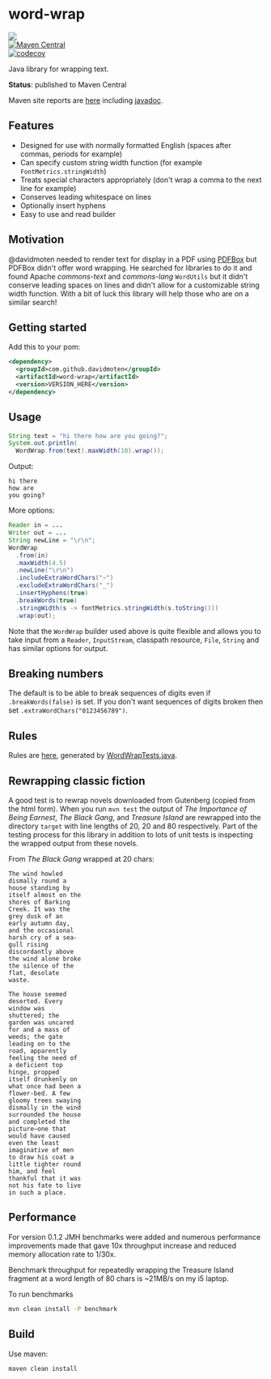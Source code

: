 # word-wrap
<a href="https://github.com/davidmoten/word-wrap/actions/workflows/ci.yml"><img src="https://github.com/davidmoten/word-wrap/actions/workflows/ci.yml/badge.svg"/></a><br/>
[![Maven Central](https://maven-badges.herokuapp.com/maven-central/com.github.davidmoten/word-wrap/badge.svg?style=flat)](https://maven-badges.herokuapp.com/maven-central/com.github.davidmoten/word-wrap)<br/>
[![codecov](https://codecov.io/gh/davidmoten/word-wrap/branch/master/graph/badge.svg)](https://codecov.io/gh/davidmoten/word-wrap)

Java library for wrapping text.

**Status**: published to Maven Central

Maven site reports are [here](https://davidmoten.github.io/word-wrap) including [javadoc](https://davidmoten.github.io/word-wrap/apidocs/index.html).

## Features
* Designed for use with normally formatted English (spaces after commas, periods for example)
* Can specify custom string width function (for example `FontMetrics.stringWidth`)
* Treats special characters appropriately (don't wrap a comma to the next line for example)
* Conserves leading whitespace on lines
* Optionally insert hyphens
* Easy to use and read builder

## Motivation
@davidmoten needed to render text for display in a PDF using [PDFBox](https://pdfbox.apache.org/) but PDFBox didn't offer word wrapping. He searched for libraries to do it and found Apache *commons-text* and *commons-lang* `WordUtils` but it didn't conserve leading spaces on lines and didn't allow for a customizable string width function. With a bit of luck this library will help those who are on a similar search!

## Getting started
Add this to your pom:

```xml
<dependency>
  <groupId>com.github.davidmoten</groupId>
  <artifactId>word-wrap</artifactId>
  <version>VERSION_HERE</version>
</dependency>
```

## Usage
```java
String text = "hi there how are you going?";
System.out.println(
  WordWrap.from(text).maxWidth(10).wrap());
```
Output:
```
hi there
how are
you going?
```
More options:

```java
Reader in = ...
Writer out = ...
String newLine = "\r\n";
WordWrap
  .from(in)
  .maxWidth(4.5)
  .newLine("\r\n")
  .includeExtraWordChars("~")
  .excludeExtraWordChars("_")
  .insertHyphens(true)
  .breakWords(true)
  .stringWidth(s -> fontMetrics.stringWidth(s.toString()))
  .wrap(out);
```

Note that the `WordWrap` builder used above is quite flexible and allows you to take input from a `Reader`, `InputStream`, classpath resource, `File`, `String` and has similar options for output.

## Breaking numbers
The default is to be able to break sequences of digits even if `.breakWords(false)` is set. If you don't want sequences of digits broken then set `.extraWordChars("0123456789")`.

## Rules
Rules are [here](https://github.com/davidmoten/word-wrap/blob/master/src/docs/rules.md), generated by [WordWrapTests.java](https://github.com/davidmoten/word-wrap/blob/master/src/test/java/org/davidmoten/text/utils/WordWrapTest.java).

## Rewrapping classic fiction
A good test is to rewrap novels downloaded from Gutenberg (copied from the html form). When you run `mvn test` the output of *The Importance of Being Earnest*, *The Black Gang*, and *Treasure Island* are rewrapped into the directory `target` with line lengths of 20, 20 and 80 respectively. Part of the testing process for this library in addition to lots of unit tests is inspecting the wrapped output from these novels.

From *The Black Gang* wrapped at 20 chars:

```
The wind howled
dismally round a
house standing by
itself almost on the
shores of Barking
Creek. It was the
grey dusk of an
early autumn day,
and the occasional
harsh cry of a sea-
gull rising
discordantly above
the wind alone broke
the silence of the
flat, desolate
waste.

The house seemed
deserted. Every
window was
shuttered; the
garden was uncared
for and a mass of
weeds; the gate
leading on to the
road, apparently
feeling the need of
a deficient top
hinge, propped
itself drunkenly on
what once had been a
flower-bed. A few
gloomy trees swaying
dismally in the wind
surrounded the house
and completed the
picture—one that
would have caused
even the least
imaginative of men
to draw his coat a
little tighter round
him, and feel
thankful that it was
not his fate to live
in such a place.
```

## Performance
For version 0.1.2 JMH benchmarks were added and numerous performance improvements made that gave 10x throughput increase and reduced memory allocation rate to 1/30x.

Benchmark throughput for repeatedly wrapping the Treasure Island fragment at a word length of 80 chars is ~21MB/s on my i5 laptop.

To run benchmarks

```bash
mvn clean install -P benchmark
```

## Build
Use maven:
```bash
maven clean install
```



